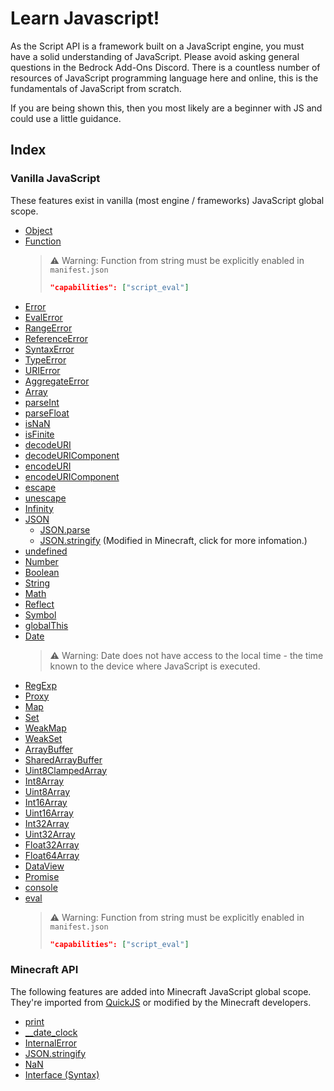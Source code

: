 # Learn Javascript!
As the Script API is a framework built on a JavaScript engine, you must have a solid understanding of JavaScript. Please avoid asking general questions in the Bedrock Add-Ons Discord. There is a countless number of resources of JavaScript programming language here and online, this is the fundamentals of JavaScript from scratch.

If you are being shown this, then you most likely are a beginner with JS and could use a little guidance.

## Index

### **Vanilla JavaScript**
These features exist in vanilla (most engine / frameworks) JavaScript global scope.

- [Object](https://developer.mozilla.org/en-US/docs/Web/JavaScript/Reference/Global_Objects/Object)
- [Function](https://developer.mozilla.org/en-US/docs/Web/JavaScript/Reference/Global_Objects/Function)
  > :warning: Warning: Function from string must be explicitly enabled in `manifest.json`
  > ```json
  > "capabilities": ["script_eval"]
  > ```
- [Error](./Error.md#error)
- [EvalError](./Error.md#error-types)
- [RangeError](./Error.md#error-types)
- [ReferenceError](./Error.md#error-types)
- [SyntaxError](./Error.md#error-types)
- [TypeError](./Error.md#error-types)
- [URIError](./Error.md#error-types)
- [AggregateError](./Error.md#error-types)
- [Array](https://developer.mozilla.org/en-US/docs/Web/JavaScript/Reference/Global_Objects/Array)
- [parseInt](https://developer.mozilla.org/en-US/docs/Web/JavaScript/Reference/Global_Objects/parseInt)
- [parseFloat](https://developer.mozilla.org/en-US/docs/Web/JavaScript/Reference/Global_Objects/parseFloat)
- [isNaN](https://developer.mozilla.org/en-US/docs/Web/JavaScript/Reference/Global_Objects/isNaN)
- [isFinite](https://developer.mozilla.org/en-US/docs/Web/JavaScript/Reference/Global_Objects/isFinite)
- [decodeURI](https://developer.mozilla.org/en-US/docs/Web/JavaScript/Reference/Global_Objects/decodeURI)
- [decodeURIComponent](https://developer.mozilla.org/en-US/docs/Web/JavaScript/Reference/Global_Objects/decodeURIComponent)
- [encodeURI](https://developer.mozilla.org/en-US/docs/Web/JavaScript/Reference/Global_Objects/encodeURI)
- [encodeURIComponent](https://developer.mozilla.org/en-US/docs/Web/JavaScript/Reference/Global_Objects/encodeURIComponent)
- [escape](https://developer.mozilla.org/en-US/docs/Web/JavaScript/Reference/Global_Objects/escape)
- [unescape](https://developer.mozilla.org/en-US/docs/Web/JavaScript/Reference/Global_Objects/unescape)
- [Infinity](https://developer.mozilla.org/en-US/docs/Web/JavaScript/Reference/Global_Objects/Infinity)
- [JSON](https://developer.mozilla.org/en-US/docs/Web/JavaScript/Reference/Global_Objects/JSON)
  - [JSON.parse](https://developer.mozilla.org/en-US/docs/Web/JavaScript/Reference/Global_Objects/JSON/parse)
  - [JSON.stringify](./JSON/stringify.md) (Modified in Minecraft, click for more infomation.)
- [undefined](https://developer.mozilla.org/en-US/docs/Web/JavaScript/Reference/Global_Objects/undefined)
- [Number](https://developer.mozilla.org/en-US/docs/Web/JavaScript/Reference/Global_Objects/Number)
- [Boolean](https://developer.mozilla.org/en-US/docs/Web/JavaScript/Reference/Global_Objects/Boolean)
- [String](https://developer.mozilla.org/en-US/docs/Web/JavaScript/Reference/Global_Objects/String)
- [Math](https://developer.mozilla.org/en-US/docs/Web/JavaScript/Reference/Global_Objects/Math)
- [Reflect](https://developer.mozilla.org/en-US/docs/Web/JavaScript/Reference/Global_Objects/Reflect)
- [Symbol](https://developer.mozilla.org/en-US/docs/Web/JavaScript/Reference/Global_Objects/Symbol)
- [globalThis](https://developer.mozilla.org/en-US/docs/Web/JavaScript/Reference/Global_Objects/globalThis)
- [Date](https://developer.mozilla.org/en-US/docs/Web/JavaScript/Reference/Global_Objects/Date)
  > :warning: Warning: Date does not have access to the local time - the time known to the device where JavaScript is executed.
- [RegExp](https://developer.mozilla.org/en-US/docs/Web/JavaScript/Reference/Global_Objects/RegExp)
- [Proxy](https://developer.mozilla.org/en-US/docs/Web/JavaScript/Reference/Global_Objects/Proxy)
- [Map](https://developer.mozilla.org/en-US/docs/Web/JavaScript/Reference/Global_Objects/Map)
- [Set](https://developer.mozilla.org/en-US/docs/Web/JavaScript/Reference/Global_Objects/Set)
- [WeakMap](https://developer.mozilla.org/en-US/docs/Web/JavaScript/Reference/Global_Objects/WeakMap)
- [WeakSet](https://developer.mozilla.org/en-US/docs/Web/JavaScript/Reference/Global_Objects/WeakSet)
- [ArrayBuffer](https://developer.mozilla.org/en-US/docs/Web/JavaScript/Reference/Global_Objects/ArrayBuffer)
- [SharedArrayBuffer](https://developer.mozilla.org/en-US/docs/Web/JavaScript/Reference/Global_Objects/SharedArrayBuffer)
- [Uint8ClampedArray](https://developer.mozilla.org/en-US/docs/Web/JavaScript/Reference/Global_Objects/Uint8ClampedArray)
- [Int8Array](https://developer.mozilla.org/en-US/docs/Web/JavaScript/Reference/Global_Objects/Int8Array)
- [Uint8Array](https://developer.mozilla.org/en-US/docs/Web/JavaScript/Reference/Global_Objects/Uint8Array)
- [Int16Array](https://developer.mozilla.org/en-US/docs/Web/JavaScript/Reference/Global_Objects/Int16Array)
- [Uint16Array](https://developer.mozilla.org/en-US/docs/Web/JavaScript/Reference/Global_Objects/Uint16Array)
- [Int32Array](https://developer.mozilla.org/en-US/docs/Web/JavaScript/Reference/Global_Objects/Int32Array)
- [Uint32Array](https://developer.mozilla.org/en-US/docs/Web/JavaScript/Reference/Global_Objects/Uint32Array)
- [Float32Array](https://developer.mozilla.org/en-US/docs/Web/JavaScript/Reference/Global_Objects/Float32Array)
- [Float64Array](https://developer.mozilla.org/en-US/docs/Web/JavaScript/Reference/Global_Objects/Float64Array)
- [DataView](https://developer.mozilla.org/en-US/docs/Web/JavaScript/Reference/Global_Objects/DataView)
- [Promise](https://developer.mozilla.org/en-US/docs/Web/JavaScript/Reference/Global_Objects/Promise)
- [console](./console.md)
- [eval](https://developer.mozilla.org/en-US/docs/Web/JavaScript/Reference/Global_Objects/eval)
  > :warning: Warning: Function from string must be explicitly enabled in `manifest.json`
  > ```json
  > "capabilities": ["script_eval"]
  > ```

### **Minecraft API**
The following features are added into Minecraft JavaScript global scope. They're imported from [QuickJS](https://github.com/bellard/quickjs) or modified by the Minecraft developers.

- [print](./print.md)
- [__date_clock](./__date_clock.md)
- [InternalError](./Error.md#error-types)
- [JSON.stringify](./JSON/stringify.md)
- [NaN](./NaN.md)
- [Interface (Syntax)](./interface.md)